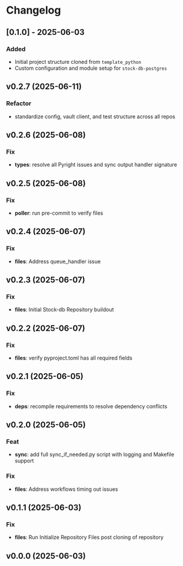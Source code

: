 # Changelog

## [0.1.0] - 2025-06-03

### Added

- Initial project structure cloned from `template_python`
- Custom configuration and module setup for `stock-db-postgres`

## v0.2.7 (2025-06-11)

### Refactor

- standardize config, vault client, and test structure across all repos

## v0.2.6 (2025-06-08)

### Fix

- **types**: resolve all Pyright issues and sync output handler signature

## v0.2.5 (2025-06-08)

### Fix

- **poller**: run pre-commit to verify files

## v0.2.4 (2025-06-07)

### Fix

- **files**: Address queue_handler issue

## v0.2.3 (2025-06-07)

### Fix

- **files**: Initial Stock-db Repository buildout

## v0.2.2 (2025-06-07)

### Fix

- **files**: verify pyproject.toml has all required fields

## v0.2.1 (2025-06-05)

### Fix

- **deps**: recompile requirements to resolve dependency conflicts

## v0.2.0 (2025-06-05)

### Feat

- **sync**: add full sync_if_needed.py script with logging and Makefile support

### Fix

- **files**: Address workflows timing out issues

## v0.1.1 (2025-06-03)

### Fix

- **files**: Run Initialize Repository Files post cloning of repository

## v0.0.0 (2025-06-03)
